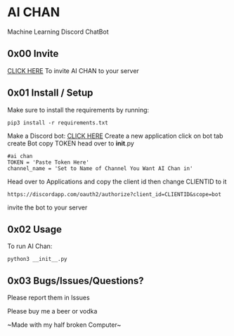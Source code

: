 # AI CHAN
Machine Learning Discord ChatBot

## 0x00 Invite

[CLICK HERE](https://discord.com/api/oauth2/authorize?client_id=770715946016309259&permissions=88064&scope=bot) To invite AI CHAN to your server

## 0x01 Install / Setup

Make sure to install the requirements by running:
````
pip3 install -r requirements.txt
````

Make a Discord bot:
[CLICK HERE](https://discordapp.com/developers/applications/)
Create a new application click on bot tab create Bot
copy TOKEN head over to __init__.py
````
#ai chan
TOKEN = 'Paste Token Here'
channel_name = 'Set to Name of Channel You Want AI Chan in'
````
Head over to Applications and copy the client id then change CLIENTID to it
````
https://discordapp.com/oauth2/authorize?client_id=CLIENTID&scope=bot
````
invite the bot to your server

## 0x02 Usage

To run AI Chan:
````
python3 __init__.py
````

## 0x03 Bugs/Issues/Questions?

Please report them in Issues

Please buy me a beer or vodka

~Made with my half broken Computer~
